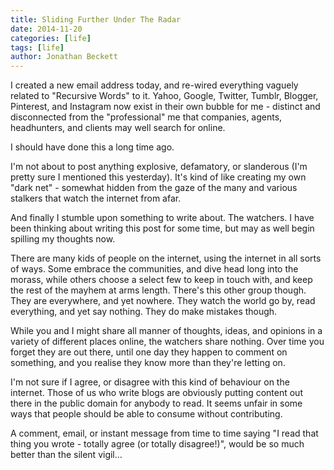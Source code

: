 ```yaml
---
title: Sliding Further Under The Radar
date: 2014-11-20
categories: [life]
tags: [life]
author: Jonathan Beckett
---
```


I created a new email address today, and re-wired everything vaguely related to "Recursive Words" to it. Yahoo, Google, Twitter, Tumblr, Blogger, Pinterest, and Instagram now exist in their own bubble for me - distinct and disconnected from the "professional" me that companies, agents, headhunters, and clients may well search for online.

I should have done this a long time ago.

I'm not about to post anything explosive, defamatory, or slanderous (I'm pretty sure I mentioned this yesterday). It's kind of like creating my own "dark net" - somewhat hidden from the gaze of the many and various stalkers that watch the internet from afar.

And finally I stumble upon something to write about. The watchers. I have been thinking about writing this post for some time, but may as well begin spilling my thoughts now.

There are many kids of people on the internet, using the internet in all sorts of ways. Some embrace the communities, and dive head long into the morass, while others choose a select few to keep in touch with, and keep the rest of the mayhem at arms length. There's this other group though. They are everywhere, and yet nowhere. They watch the world go by, read everything, and yet say nothing. They do make mistakes though.

While you and I might share all manner of thoughts, ideas, and opinions in a variety of different places online, the watchers share nothing. Over time you forget they are out there, until one day they happen to comment on something, and you realise they know more than they're letting on.

I'm not sure if I agree, or disagree with this kind of behaviour on the internet. Those of us who write blogs are obviously putting content out there in the public domain for anybody to read. It seems unfair in some ways that people should be able to consume without contributing.

A comment, email, or instant message from time to time saying "I read that thing you wrote - totally agree (or totally disagree!)", would be so much better than the silent vigil...